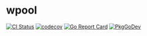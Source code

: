 # wpool
[![CI Status](https://github.com/ifnotnil/wpool/actions/workflows/ci.yml/badge.svg?branch=main)](https://github.com/ifnotnil/wpool/actions/workflows/ci.yml)
[![codecov](https://codecov.io/gh/ifnotnil/wpool/graph/badge.svg?token=c0O5dL2fpQ)](https://codecov.io/gh/ifnotnil/wpool)
[![Go Report Card](https://goreportcard.com/badge/github.com/ifnotnil/wpool)](https://goreportcard.com/report/github.com/ifnotnil/wpool)
[![PkgGoDev](https://pkg.go.dev/badge/github.com/ifnotnil/wpool)](https://pkg.go.dev/github.com/ifnotnil/wpool)
